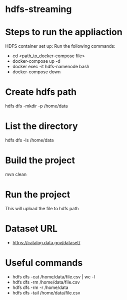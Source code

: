 # hdfs-streaming
# Steps to run the appliaction

HDFS container set up:
Run the following commands:

 - cd <path_to_docker-compose file>
 - docker-compose up -d
 - docker exec -it hdfs-namenode bash
 - docker-compose down

# Create hdfs path
hdfs dfs -mkdir -p /home/data

# List the directory
hdfs dfs -ls /home/data

# Build the project
mvn clean

# Run the project
This will upload the file to hdfs path

# Dataset URL
 - https://catalog.data.gov/dataset/


# Useful commands
 - hdfs dfs -cat /home/data/file.csv | wc -l
 - hdfs dfs -rm /home/data/file.csv
 - hdfs dfs -rm -r /home/data
 - hdfs dfs -tail /home/data/file.csv

